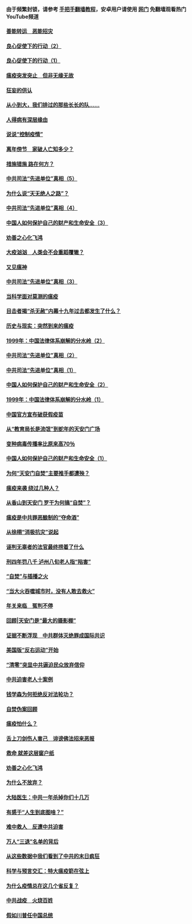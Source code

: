 #### 由于频繁封锁，请参考 [手把手翻墙教程](https://github.com/gfw-breaker/guides/wiki/)，安卓用户请使用 [网门](https://github.com/gfw-breaker/nogfw/blob/master/dl.md?t=02281200) 免翻墙观看热门YouTube频道 

#### [善能转运　恶能招灾](../pages/19/421334.md?t=02281200) 

#### [良心促使下的行动（2）](../pages/19/421361.md?t=02281200) 

#### [良心促使下的行动（1）](../pages/19/421302.md?t=02281200) 

#### [瘟疫突发突止　但非无缘无故](../pages/19/421281.md?t=02281200) 

#### [狂妄的供认](../pages/19/421199.md?t=02281200) 

#### [从小到大，我们排过的那些长长的队……](../pages/19/421243.md?t=02281200) 

#### [人得病有深层缘由](../pages/19/420864.md?t=02281200) 

#### [说说“控制疫情”](../pages/19/420831.md?t=02281200) 

#### [离年傍节　家破人亡知多少？](../pages/19/420563.md?t=02281200) 

#### [措施错施  路在何方？](../pages/19/420076.md?t=02281200) 

#### [中共司法“先进单位”真相（5）](../pages/19/419453.md?t=02281200) 

#### [为什么说“天无绝人之路”？](../pages/19/419618.md?t=02281200) 

#### [中共司法“先进单位”真相（4）](../pages/19/419452.md?t=02281200) 

#### [中国人如何保护自己的财产和生命安全（3）](../pages/19/419405.md?t=02281200) 

#### [劝善之心化飞鸿](../pages/19/418758.md?t=02281200) 

#### [大疫汹汹　人类会不会重蹈覆辙？](../pages/19/419691.md?t=02281200) 

#### [又见瘟神](../pages/19/419225.md?t=02281200) 

#### [中共司法“先进单位”真相（3）](../pages/19/419451.md?t=02281200) 

#### [当科学面对莫测的瘟疫](../pages/19/419625.md?t=02281200) 

#### [目击者揭“杀无赦”内幕十九年过去都发生了什么？](../pages/19/419617.md?t=02281200) 

#### [历史与现实：突然到来的瘟疫](../pages/19/419619.md?t=02281200) 

#### [1999年：中国法律体系崩解的分水岭（2）](../pages/19/419455.md?t=02281200) 

#### [中共司法“先进单位”真相（2）](../pages/19/419450.md?t=02281200) 

#### [中共司法“先进单位”真相（1）](../pages/19/419449.md?t=02281200) 

#### [中国人如何保护自己的财产和生命安全（2）](../pages/19/419404.md?t=02281200) 

#### [1999年：中国法律体系崩解的分水岭（1）](../pages/19/419454.md?t=02281200) 

#### [中国官方宣布破获假疫苗](../pages/19/419504.md?t=02281200) 

#### [从“教育局长是流氓”到蛇年的天安门广场](../pages/19/419470.md?t=02281200) 

#### [变种病毒传播率比原来高70％](../pages/19/419456.md?t=02281200) 

#### [中国人如何保护自己的财产和生命安全（1）](../pages/19/419403.md?t=02281200) 

#### [为何“天安门自焚”主要推手都遭殃？](../pages/19/419348.md?t=02281200) 

#### [瘟疫来袭 绕过几种人？](../pages/19/419349.md?t=02281200) 

#### [从香山到天安门 罗干为何搞“自焚”？](../pages/19/419270.md?t=02281200) 

#### [瘟疫是中共罪恶酿制的“夺命酒”](../pages/19/419223.md?t=02281200) 

#### [从徐栩“消极抗灾”说起](../pages/19/419224.md?t=02281200) 

#### [诬判无辜者的法官最终捞着了什么](../pages/19/419268.md?t=02281200) 

#### [刑四年罚八千 泸州八旬老人指“陷害”](../pages/19/419232.md?t=02281200) 

#### [“自焚”与插播之火](../pages/19/419226.md?t=02281200) 

#### [“当大火吞噬城市时，没有人敢去救火”](../pages/19/419077.md?t=02281200) 

#### [年关来临　冤判不停](../pages/19/419093.md?t=02281200) 

#### [回顾|天安门是“最大的摄影棚”](../pages/19/380866.md?t=02281200) 

#### [证据不断浮现　中共群体灭绝罪成国际共识](../pages/19/419031.md?t=02281200) 

#### [美国版“反右运动”开始](../pages/19/419030.md?t=02281200) 

#### [“清零”突显中共逼迫民众放弃信仰](../pages/19/418995.md?t=02281200) 

#### [中共迫害老人十案例](../pages/19/418831.md?t=02281200) 

#### [钱学森为何拒绝反对法轮功？](../pages/19/418905.md?t=02281200) 

#### [自焚伪案回顾](../pages/19/418799.md?t=02281200) 

#### [瘟疫怕什么？](../pages/19/418800.md?t=02281200) 

#### [舌上刀剑伤人害己　诽谤佛法招来恶报](../pages/19/418731.md?t=02281200) 

#### [救命 就差这层窗户纸](../pages/19/418706.md?t=02281200) 

#### [劝善之心化飞鸿](../pages/19/416766.md?t=02281200) 

#### [为什么不放弃？](../pages/19/418691.md?t=02281200) 

#### [大陆医生：中共一年杀掉你们十几万](../pages/19/418670.md?t=02281200) 

#### [有感于“人生到底图啥？”](../pages/19/418624.md?t=02281200) 

#### [难中救人　反遭中共迫害](../pages/19/418414.md?t=02281200) 

#### [万人“三退”名单的背后](../pages/19/418505.md?t=02281200) 

#### [从这些数据中我们看到了中共的末日疯狂](../pages/19/418420.md?t=02281200) 

#### [科学与预言交汇：特大瘟疫箭在弦上](../pages/19/418266.md?t=02281200) 

#### [为什么疫情总在这几个省反复？](../pages/19/418219.md?t=02281200) 

#### [中共战疫　火烧百姓](../pages/19/418220.md?t=02281200) 

#### [假如川普任中国总统](../pages/19/418174.md?t=02281200) 

